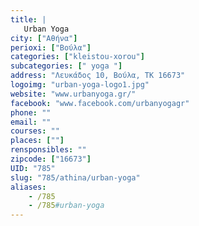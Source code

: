 ```yaml
---
title: |
   Urban Yoga
city: ["Αθήνα"]
perioxi: ["Βούλα"]
categories: ["kleistou-xorou"]
subcategories: [" yoga "]
address: "Λευκάδος 10, Βούλα, ΤΚ 16673"
logoimg: "urban-yoga-logo1.jpg"
website: "www.urbanyoga.gr/"
facebook: "www.facebook.com/urbanyogagr"
phone: ""
email: ""
courses: ""
places: [""]
rensponsibles: ""
zipcode: ["16673"]
UID: "785"
slug: "785/athina/urban-yoga"
aliases:
    - /785
    - /785#urban-yoga
---
```


